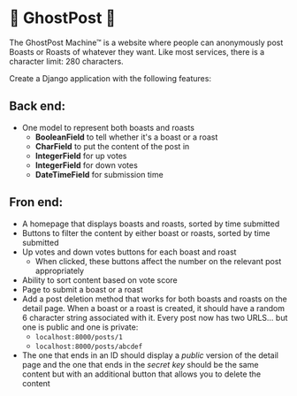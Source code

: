 # 👻 GhostPost 👻

The GhostPost Machine™ is a website where people can anonymously post Boasts or Roasts of whatever they want. Like most services, there is a character limit: 280 characters.

Create a Django application with the following features:

## Back end:

- One model to represent both boasts and roasts
  - **BooleanField** to tell whether it's a boast or a roast
  - **CharField** to put the content of the post in
  - **IntegerField** for up votes
  - **IntegerField** for down votes
  - **DateTimeField** for submission time

## Fron end:

- A homepage that displays boasts and roasts, sorted by time submitted
- Buttons to filter the content by either boast or roasts, sorted by time submitted
- Up votes and down votes buttons for each boast and roast
  - When clicked, these buttons affect the number on the relevant post appropriately
- Ability to sort content based on vote score
- Page to submit a boast or a roast
- Add a post deletion method that works for both boasts and roasts on the detail page.
  When a boast or a roast is created, it should have a random 6 character string associated with it. Every post now has two URLS... but one is public and one is private:
  - `localhost:8000/posts/1`
  - `localhost:8000/posts/abcdef`
- The one that ends in an ID should display a _public_ version of the detail page and the one that ends in the _secret key_ should be the same content but with an additional button that allows you to delete the content
